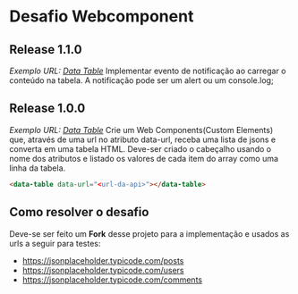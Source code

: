 # Desafio Webcomponent

## Release 1.1.0
*Exemplo URL: [Data Table](./data-table)*
Implementar evento de notificação ao carregar o conteúdo na tabela. A notificação pode ser um alert ou um console.log;



## Release 1.0.0
*Exemplo URL: [Data Table](./data-table)*
Crie um Web Components(Custom Elements) que, através de uma url no atributo data-url, receba uma lista de jsons e converta em uma tabela HTML. Deve-ser criado o cabeçalho usando o nome dos atributos e listado os valores de cada item do array como uma linha da tabela.


```html 
<data-table data-url="<url-da-api>"></data-table>
```

## Como resolver o desafio
Deve-se ser feito um **Fork** desse projeto para a implementação e usados as urls a seguir para testes:
 - https://jsonplaceholder.typicode.com/posts
 - https://jsonplaceholder.typicode.com/users
 - https://jsonplaceholder.typicode.com/comments


